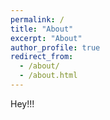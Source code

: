 ```yaml
---
permalink: /
title: "About"
excerpt: "About"
author_profile: true
redirect_from: 
  - /about/
  - /about.html
---
```


Hey!!!